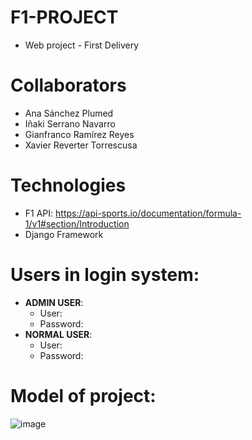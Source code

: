 # F1-PROJECT
* Web project - First Delivery
# Collaborators
* Ana Sánchez Plumed
* Iñaki Serrano Navarro
* Gianfranco Ramírez Reyes
* Xavier Reverter Torrescusa
# Technologies
* F1 API: https://api-sports.io/documentation/formula-1/v1#section/Introduction
* Django Framework
# Users in login system:
* **ADMIN USER**: 
    * User:
    * Password:
* **NORMAL USER**:
    * User:
    * Password:


# Model of project:
![image](C:\Users\Windows\Desktop\class_diagram.png)


